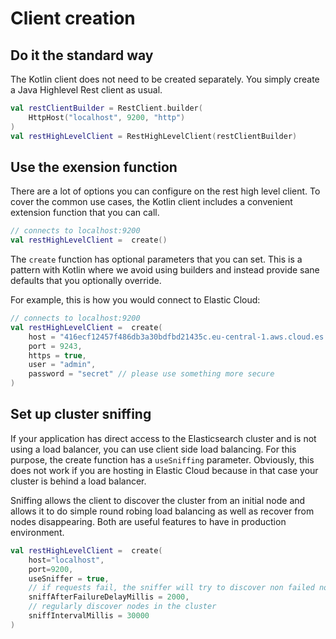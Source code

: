 # Client creation

## Do it the standard way 

The Kotlin client does not need to be created separately. You simply create a 
Java Highlevel Rest client as usual.

```kotlin
val restClientBuilder = RestClient.builder(
    HttpHost("localhost", 9200, "http")
)
val restHighLevelClient = RestHighLevelClient(restClientBuilder)
```

## Use the exension function

There are a lot of options you can configure on the rest high level client. To cover the 
common use cases, the Kotlin client includes a convenient extension function that you can call. 

```kotlin
// connects to localhost:9200
val restHighLevelClient =  create()
```

The `create` function has optional parameters that you can set. This is a pattern with Kotlin where
we avoid using builders and instead provide sane defaults that you optionally override.

For example, this is how you would connect to Elastic Cloud:

```kotlin
// connects to localhost:9200
val restHighLevelClient =  create(
    host = "416ecf12457f486db3a30bdfbd21435c.eu-central-1.aws.cloud.es.io",
    port = 9243,
    https = true,
    user = "admin",
    password = "secret" // please use something more secure
)
```

## Set up cluster sniffing

If your application has direct access to the Elasticsearch cluster and is not using a load balancer,
you can use client side load balancing. For this purpose, the create function has a `useSniffing` 
parameter. Obviously, this does not work if you are hosting in Elastic Cloud because in that case your
cluster is behind a load balancer.

Sniffing allows the client to discover the cluster from an initial node and allows it to do
simple round robing load balancing as well as recover from nodes disappearing. Both are useful features 
to have in production environment. 

```kotlin
val restHighLevelClient =  create(
    host="localhost",
    port=9200,
    useSniffer = true,
    // if requests fail, the sniffer will try to discover non failed nodes
    sniffAfterFailureDelayMillis = 2000,
    // regularly discover nodes in the cluster
    sniffIntervalMillis = 30000
)
```

